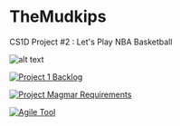 # TheMudkips
CS1D Project #2 : Let's Play NBA Basketball

![alt text](https://static.pokemonpets.com/images/monsters-images-800-800/258-Mudkip.png)


[![Project 1 Backlog](https://img.shields.io/badge/Doc-Backlog-blueviolet)](https://docs.google.com/document/d/1Uloalm4N23jrveC5pWDsp8o2K5NZYLJYDHXay5Kz75M/edit?usp=sharing)


[![Project Magmar Requirements](https://img.shields.io/badge/Doc-Requirements-9cf)](https://drive.google.com/file/d/1_Q1rJGu7MC3oJ5cdy_72pU_UYsckc6fu/view?usp=sharing)


[![Agile Tool](https://img.shields.io/badge/Doc-Agile%20Tool-blueviolet)](https://zube.io/cs1c-5/cs1d-european-vacation/w/workspace-1/kanban)
